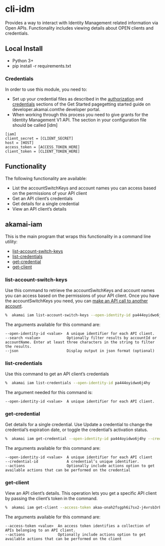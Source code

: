 # cli-idm
Provides a way to interact with Identity Management related information via Open APIs. Functionality includes viewing details about OPEN clients and credentials.

## Local Install
* Python 3+
* pip install -r requirements.txt

### Credentials

In order to use this module, you need to:

* Set up your credential files as described in the [authorization](https://developer.akamai.com/introduction/Prov_Creds.html) and [credentials](https://developer.akamai.com/introduction/Conf_Client.html) sections of the Get Started pagegetting started guide on developer.akamai.comthe developer portal.  
* When working through this process you need to give grants for the Identity Management V1 API.  The section in your configuration file should be called [idm]

```
[iam]
client_secret = [CLIENT_SECRET]
host = [HOST]
access_token = [ACCESS_TOKEN_HERE]
client_token = [CLIENT_TOKEN_HERE]
```

## Functionality

The following functionality are available:

* List the accountSwitchKeys and account names you can access based on the permissions of your API client
* Get an API client’s credentials
* Get details for a single credential
* View an API client’s details

## akamai-iam

This is the main program that wraps this functionality in a command line utility:

* [list-account-switch-keys](#list-account-switch-keys)
* [list-credentials](#list-credentials)
* [get-credential](#get-credential )
* [get-client](#get-client )

### list-account-switch-keys

Use this command to retrieve the accountSwitchKeys and account names you can access based on the permissions of your API client. Once you have the accountSwitchKeys you need, you can [make an API call to another account](https://learn.akamai.com/en-us/learn_akamai/getting_started_with_akamai_developers/developer_tools/accountSwitch.html#makeapicalls).

```bash
%  akamai iam list-account-switch-keys --open-identity-id pa444oyidwo6j4hy
```

The arguments available for this command are:

```
--open-identity-id <value>  A unique identifier for each API client.
--search <value>            Optionally filter results by accountId or accountName. Enter at least three characters in the string to filter the results.
--json                      Display output in json format (optional)
```

### list-credentials

Use this command to get an API client’s credentials

```bash
%  akamai iam list-credentials --open-identity-id pa444oyidwo6j4hy
```

The argument needed for this command is:

```
--open-identity-id <value>  A unique identifier for each API client.
```

### get-credential

Get details for a single credential. Use Update a credential to change the credential’s expiration date, or toggle the credential’s activation status.

```bash
%  akamai iam get-credential --open-identity-id pa444oyidwo6j4hy --credential-id 345678
```

The arguments available for this command are:

```
--open-identity-id <value>  A unique identifier for each API client
--credential-id             A credential’s unique identifier.
--actions                   Optionally include actions option to get available actions that can be performed on the credential
```


### get-client

View an API client’s details. This operation lets you get a specific API client by passing the client’s token in the command.

```bash
%  akamai iam get-client --access-token akaa-onah2fsgph6i7sx2-j4vrsb3rbyqxuslo
```

The arguments available for this command are:

```
--access-token <value>  An access token identifies a collection of APIs belonging to an API client.
--actions               Optionally include actions option to get available actions that can be performed on the client
```